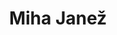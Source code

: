 ---
SICRIS: 15295
draft: false
fixName: miha_janež
lab: Computer Structures and Systems Laboratory
labPos: Laboratory Member
location: R3.56 - Laboratorij LRSS
mailInfo: miha.janez@fri.uni-lj.si
officeHours: null
profName: Assist. Miha Janež, PhD
profTitle: Assistant
telephoneInfo: null
title: Miha Janež
---